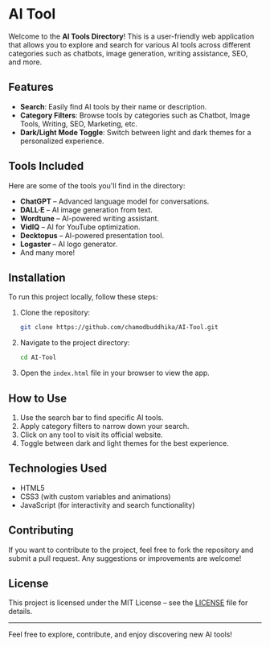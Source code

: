 # AI Tool


Welcome to the **AI Tools Directory**! This is a user-friendly web application that allows you to explore and search for various AI tools across different categories such as chatbots, image generation, writing assistance, SEO, and more.

## Features

- **Search**: Easily find AI tools by their name or description.
- **Category Filters**: Browse tools by categories such as Chatbot, Image Tools, Writing, SEO, Marketing, etc.
- **Dark/Light Mode Toggle**: Switch between light and dark themes for a personalized experience.

## Tools Included

Here are some of the tools you'll find in the directory:

- **ChatGPT** – Advanced language model for conversations.
- **DALL·E** – AI image generation from text.
- **Wordtune** – AI-powered writing assistant.
- **VidIQ** – AI for YouTube optimization.
- **Decktopus** – AI-powered presentation tool.
- **Logaster** – AI logo generator.
- And many more!

## Installation

To run this project locally, follow these steps:

1. Clone the repository:
    ```bash
    git clone https://github.com/chamodbuddhika/AI-Tool.git
    ```

2. Navigate to the project directory:
    ```bash
    cd AI-Tool
    ```

3. Open the `index.html` file in your browser to view the app.

## How to Use

1. Use the search bar to find specific AI tools.
2. Apply category filters to narrow down your search.
3. Click on any tool to visit its official website.
4. Toggle between dark and light themes for the best experience.

## Technologies Used

- HTML5
- CSS3 (with custom variables and animations)
- JavaScript (for interactivity and search functionality)

## Contributing

If you want to contribute to the project, feel free to fork the repository and submit a pull request. Any suggestions or improvements are welcome!

## License

This project is licensed under the MIT License – see the [LICENSE](LICENSE) file for details.

---

Feel free to explore, contribute, and enjoy discovering new AI tools!
